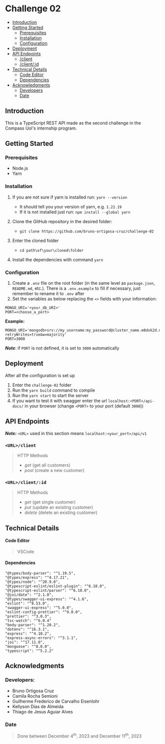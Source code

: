 # Challenge 02 <!-- omit from toc -->

- [Introduction](#introduction)
- [Getting Started](#getting-started)
  - [Prerequisites](#prerequisites)
  - [Installation](#installation)
  - [Configuration](#configuration)
- [Deployment](#deployment)
- [API Endpoints](#api-endpoints)
  - [<URL>/client](#urlclient)
  - [<URL>/client/:id](#urlclientid)
- [Technical Details](#technical-details)
    - [Code Editor](#code-editor)
    - [Dependencies](#dependencies)
- [Acknowledgments](#acknowledgments)
  - [Developers](#developers)
  - [Date](#date)


## Introduction

This is a TypeScript REST API made as the second challenge in the Compass Uol's internship program.
## Getting Started
### Prerequisites
  - Node.js
  - Yarn
### Installation

1. If you are not sure if yarn is installed run: `yarn --version`
    - It should tell you your version of yarn, e.g. `1.22.19`
    - If it is not installed just run: `npm install --global yarn`

2. Clone the GitHub repository in the desired folder:
    - `git clone https://github.com/bruno-ortigosa-cruz/challenge-02`

3. Enter the cloned folder
    - `cd path\of\your\cloned\folder`

4. Install the dependencies with command `yarn`

### Configuration

1. Create a `.env` file on the root folder (in the same level as `package.json`, `README.md`, etc.). There is a `.env.example` to fill if necessary, just remember to rename it to `.env` after
2. Set the variables as below replacing the `<>` fields with your information:
```
MONGO_URI='<your_db_URI>'
PORT=<choose_a_port>
```
**Example:**
```
MONGO_URI='mongodb+srv://my_username:my_password@cluster_name.m8dxk2d.mongodb.net/my_db_name?retryWrites=true&w=majority'
PORT=3000
```
***Note***: if `PORT` is not defined, it is set to `3000` automatically

## Deployment

After all the configuration is set up
1. Enter the `challenge-02` folder
2. Run the `yarn build` command to compile
3. Run the `yarn start` to start the server
4. If you want to test it with swagger enter the url `localhost:<PORT>/api-docs/` in your browser (change `<PORT>` to your port (default `3000`))

## API Endpoints

***Note:*** `<URL>` used in this section means `localhost:<your_port>/api/v1`
### `<URL>/client`
>HTTP Methods
  >- _get_ (get all customers)
  >- _post_ (create a new customer)

### `<URL>/client/:id`
>HTTP Methods
  >- _get_ (get single customer)
  >- _put_ (update an existing customer)
  >- _delete_ (delete an existing customer)
## Technical Details

#### Code Editor
>VSCode

#### Dependencies
```
"@types/body-parser": "^1.19.5",
"@types/express": "^4.17.21",
"@types/node": "^20.9.0",
"@typescript-eslint/eslint-plugin": "^6.10.0",
"@typescript-eslint/parser": "^6.10.0",
"@joi/date": "^2.1.0",
"@types/swagger-ui-express": "^4.1.6",
"eslint": "^8.53.0",
"swagger-ui-express": "^5.0.0",
"eslint-config-prettier": "^9.0.0",
"prettier": "^3.0.3",
"tsc-watch": "^6.0.4"
"body-parser": "^1.20.2",
"dotenv": "^16.3.1",
"express": "^4.18.2",
"express-async-errors": "^3.1.1",
"joi": "^17.11.0",
"mongoose": "^8.0.0",
"typescript": "^5.2.2"
```

## Acknowledgments

### Developers: 
  - Bruno Ortigosa Cruz
  - Camila Rocha Semioni
  - Guilherme Frederico de Carvalho Eisenlohr
  - Kellyson Dias de Almeida
  - Thiago de Jesus Aguiar Alves

### Date
>Done between December 4<sup>th</sup>, 2023 and December 11<sup>th</sup>, 2023